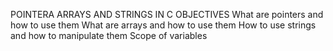 POINTERA ARRAYS AND STRINGS IN C
OBJECTIVES
What are pointers and how to use them
What are arrays and how to use them
How to use strings and how to manipulate them
Scope of variables
